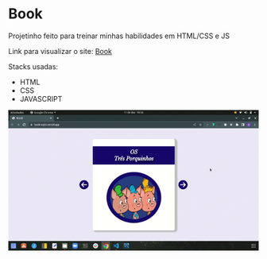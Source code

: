 # Book
Projetinho feito para treinar minhas habilidades em HTML/CSS e JS

Link para visualizar o site: <a href="https://book-orpin.vercel.app/" target="_blank">Book</a>

Stacks usadas:
  - HTML
  - CSS
  - JAVASCRIPT
  
<img src="./img/projeto.gif" />
